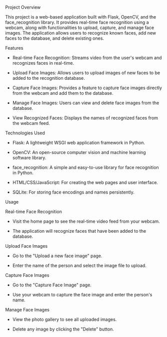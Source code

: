 Project Overview

This project is a web-based application built with Flask, OpenCV, and the face_recognition library. It provides real-time face recognition using a webcam, along with functionalities to upload, capture, and manage face images. The application allows users to recognize known faces, add new faces to the database, and delete existing ones.

Features

- Real-time Face Recognition: Streams video from the user's webcam and recognizes faces in real-time.

- Upload Face Images: Allows users to upload images of new faces to be added to the recognition database.

- Capture Face Images: Provides a feature to capture face images directly from the webcam and add them to the database.

- Manage Face Images: Users can view and delete face images from the database.

- View Recognized Faces: Displays the names of recognized faces from the webcam feed.

Technologies Used

- Flask: A lightweight WSGI web application framework in Python.

- OpenCV: An open-source computer vision and machine learning software library.

- face_recognition: A simple and easy-to-use library for face recognition in Python.

- HTML/CSS/JavaScript: For creating the web pages and user interface.

- SQLite: For storing face encodings and names persistently.


Usage

Real-time Face Recognition

- Visit the home page to see the real-time video feed from your webcam.

- The application will recognize faces that have been added to the database.

Upload Face Images

- Go to the "Upload a new face image" page.

- Enter the name of the person and select the image file to upload.

Capture Face Images

- Go to the "Capture Face Image" page.

- Use your webcam to capture the face image and enter the person's name.

Manage Face Images

- View the photo gallery to see all uploaded images.

- Delete any image by clicking the "Delete" button.

  

